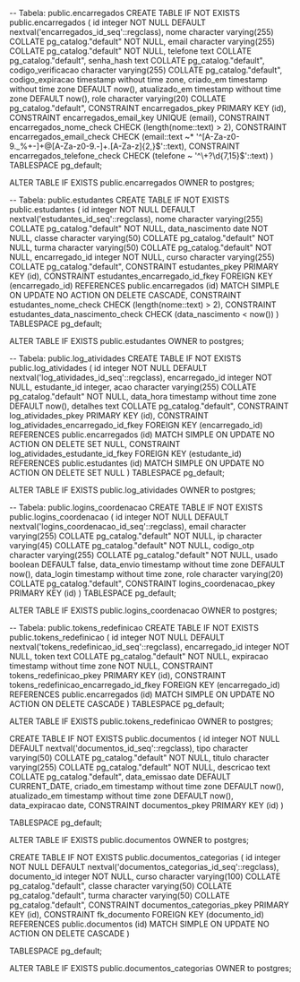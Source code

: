 -- Tabela: public.encarregados
CREATE TABLE IF NOT EXISTS public.encarregados
(
    id integer NOT NULL DEFAULT nextval('encarregados_id_seq'::regclass),
    nome character varying(255) COLLATE pg_catalog."default" NOT NULL,
    email character varying(255) COLLATE pg_catalog."default" NOT NULL,
    telefone text COLLATE pg_catalog."default",
    senha_hash text COLLATE pg_catalog."default",
    codigo_verificacao character varying(255) COLLATE pg_catalog."default",
    codigo_expiracao timestamp without time zone,
    criado_em timestamp without time zone DEFAULT now(),
    atualizado_em timestamp without time zone DEFAULT now(),
    role character varying(20) COLLATE pg_catalog."default",
    CONSTRAINT encarregados_pkey PRIMARY KEY (id),
    CONSTRAINT encarregados_email_key UNIQUE (email),
    CONSTRAINT encarregados_nome_check CHECK (length(nome::text) > 2),
    CONSTRAINT encarregados_email_check CHECK (email::text ~* '^[A-Za-z0-9._%+-]+@[A-Za-z0-9.-]+\.[A-Za-z]{2,}$'::text),
    CONSTRAINT encarregados_telefone_check CHECK (telefone ~ '^\+?\d{7,15}$'::text)
)
TABLESPACE pg_default;

ALTER TABLE IF EXISTS public.encarregados
    OWNER to postgres;

-- Tabela: public.estudantes
CREATE TABLE IF NOT EXISTS public.estudantes
(
    id integer NOT NULL DEFAULT nextval('estudantes_id_seq'::regclass),
    nome character varying(255) COLLATE pg_catalog."default" NOT NULL,
    data_nascimento date NOT NULL,
    classe character varying(50) COLLATE pg_catalog."default" NOT NULL,
    turma character varying(50) COLLATE pg_catalog."default" NOT NULL,
    encarregado_id integer NOT NULL,
    curso character varying(255) COLLATE pg_catalog."default",
    CONSTRAINT estudantes_pkey PRIMARY KEY (id),
    CONSTRAINT estudantes_encarregado_id_fkey FOREIGN KEY (encarregado_id)
        REFERENCES public.encarregados (id) MATCH SIMPLE
        ON UPDATE NO ACTION
        ON DELETE CASCADE,
    CONSTRAINT estudantes_nome_check CHECK (length(nome::text) > 2),
    CONSTRAINT estudantes_data_nascimento_check CHECK (data_nascimento < now())
)
TABLESPACE pg_default;

ALTER TABLE IF EXISTS public.estudantes
    OWNER to postgres;

-- Tabela: public.log_atividades
CREATE TABLE IF NOT EXISTS public.log_atividades
(
    id integer NOT NULL DEFAULT nextval('log_atividades_id_seq'::regclass),
    encarregado_id integer NOT NULL,
    estudante_id integer,
    acao character varying(255) COLLATE pg_catalog."default" NOT NULL,
    data_hora timestamp without time zone DEFAULT now(),
    detalhes text COLLATE pg_catalog."default",
    CONSTRAINT log_atividades_pkey PRIMARY KEY (id),
    CONSTRAINT log_atividades_encarregado_id_fkey FOREIGN KEY (encarregado_id)
        REFERENCES public.encarregados (id) MATCH SIMPLE
        ON UPDATE NO ACTION
        ON DELETE SET NULL,
    CONSTRAINT log_atividades_estudante_id_fkey FOREIGN KEY (estudante_id)
        REFERENCES public.estudantes (id) MATCH SIMPLE
        ON UPDATE NO ACTION
        ON DELETE SET NULL
)
TABLESPACE pg_default;

ALTER TABLE IF EXISTS public.log_atividades
    OWNER to postgres;

-- Tabela: public.logins_coordenacao
CREATE TABLE IF NOT EXISTS public.logins_coordenacao
(
    id integer NOT NULL DEFAULT nextval('logins_coordenacao_id_seq'::regclass),
    email character varying(255) COLLATE pg_catalog."default" NOT NULL,
    ip character varying(45) COLLATE pg_catalog."default" NOT NULL,
    codigo_otp character varying(255) COLLATE pg_catalog."default" NOT NULL,
    usado boolean DEFAULT false,
    data_envio timestamp without time zone DEFAULT now(),
    data_login timestamp without time zone,
    role character varying(20) COLLATE pg_catalog."default",
    CONSTRAINT logins_coordenacao_pkey PRIMARY KEY (id)
)
TABLESPACE pg_default;

ALTER TABLE IF EXISTS public.logins_coordenacao
    OWNER to postgres;

-- Tabela: public.tokens_redefinicao
CREATE TABLE IF NOT EXISTS public.tokens_redefinicao
(
    id integer NOT NULL DEFAULT nextval('tokens_redefinicao_id_seq'::regclass),
    encarregado_id integer NOT NULL,
    token text COLLATE pg_catalog."default" NOT NULL,
    expiracao timestamp without time zone NOT NULL,
    CONSTRAINT tokens_redefinicao_pkey PRIMARY KEY (id),
    CONSTRAINT tokens_redefinicao_encarregado_id_fkey FOREIGN KEY (encarregado_id)
        REFERENCES public.encarregados (id) MATCH SIMPLE
        ON UPDATE NO ACTION
        ON DELETE CASCADE
)
TABLESPACE pg_default;

ALTER TABLE IF EXISTS public.tokens_redefinicao
    OWNER to postgres;


CREATE TABLE IF NOT EXISTS public.documentos
(
    id integer NOT NULL DEFAULT nextval('documentos_id_seq'::regclass),
    tipo character varying(50) COLLATE pg_catalog."default" NOT NULL,
    titulo character varying(255) COLLATE pg_catalog."default" NOT NULL,
    descricao text COLLATE pg_catalog."default",
    data_emissao date DEFAULT CURRENT_DATE,
    criado_em timestamp without time zone DEFAULT now(),
    atualizado_em timestamp without time zone DEFAULT now(),
    data_expiracao date,
    CONSTRAINT documentos_pkey PRIMARY KEY (id)
)

TABLESPACE pg_default;

ALTER TABLE IF EXISTS public.documentos
    OWNER to postgres;



CREATE TABLE IF NOT EXISTS public.documentos_categorias
(
    id integer NOT NULL DEFAULT nextval('documentos_categorias_id_seq'::regclass),
    documento_id integer NOT NULL,
    curso character varying(100) COLLATE pg_catalog."default",
    classe character varying(50) COLLATE pg_catalog."default",
    turma character varying(50) COLLATE pg_catalog."default",
    CONSTRAINT documentos_categorias_pkey PRIMARY KEY (id),
    CONSTRAINT fk_documento FOREIGN KEY (documento_id)
        REFERENCES public.documentos (id) MATCH SIMPLE
        ON UPDATE NO ACTION
        ON DELETE CASCADE
)

TABLESPACE pg_default;

ALTER TABLE IF EXISTS public.documentos_categorias
    OWNER to postgres;